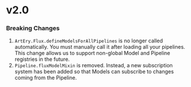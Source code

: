 # v2.0

### Breaking Changes

1. `ArtEry.Flux.defineModelsForAllPipelines` is no longer called automatically. You must manually call it after loading all your pipelines. This change allows us to support non-global Model and Pipeline registries in the future.
2. `Pipeline.fluxModelMixin` is removed. Instead, a new subscription system has been added so that Models can subscribe to changes coming from the Pipeline.
